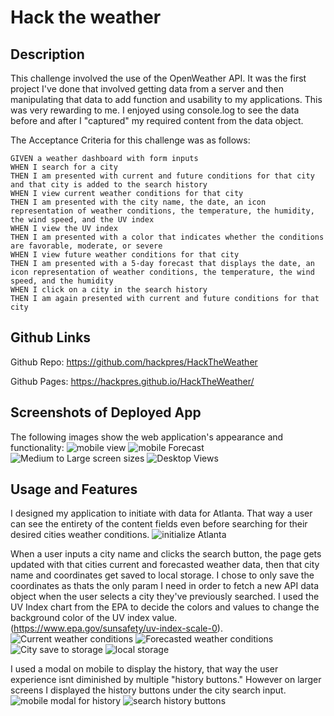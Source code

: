 # Hack the weather

## Description

This challenge involved the use of the OpenWeather API. It was the first project I've done that involved getting data from a server and then manipulating that data to add function and usability to my applications. This was very rewarding to me. I enjoyed using console.log to see the data before and after I "captured" my required content from the data object.

The Acceptance Criteria for this challenge was as follows:

```
GIVEN a weather dashboard with form inputs
WHEN I search for a city
THEN I am presented with current and future conditions for that city and that city is added to the search history
WHEN I view current weather conditions for that city
THEN I am presented with the city name, the date, an icon representation of weather conditions, the temperature, the humidity, the wind speed, and the UV index
WHEN I view the UV index
THEN I am presented with a color that indicates whether the conditions are favorable, moderate, or severe
WHEN I view future weather conditions for that city
THEN I am presented with a 5-day forecast that displays the date, an icon representation of weather conditions, the temperature, the wind speed, and the humidity
WHEN I click on a city in the search history
THEN I am again presented with current and future conditions for that city
```

## Github Links

Github Repo: https://github.com/hackpres/HackTheWeather

Github Pages: https://hackpres.github.io/HackTheWeather/


## Screenshots of Deployed App

The following images show the web application's appearance and functionality:
![mobile view](./assets/images/mobileTop.png?raw=true "Mobile view of header, citySearch, and Current conditions.")
![mobile Forecast](./assets/images/mobileForecast.png?raw=true "Mobile view of the first 3 days in the 5 Day Forecast.")
![Medium to Large screen sizes](./assets/images/mdAndLgTop.png?raw=true "Application viewed from Medium to Large screens.")
![Desktop Views](./assets/images/xlTop.png?raw=true "Desktop view of weather dashboard app.")


## Usage and Features

I designed my application to initiate with data for Atlanta. That way a user can see the entirety of the content fields even before searching for their desired cities weather conditions.
![initialize Atlanta](./assets/images/codeInitialize.png?raw=true "API call to get weather info for Atlanta.")

When a user inputs a city name and clicks the search button, the page gets updated with that cities current and forecasted weather data, then that city name and coordinates get saved to local storage. I chose to only save the coordinates as thats the only param I need in order to fetch a new API data object when the user selects a city they've previously searched. I used the UV Index chart from the EPA to decide the colors and values to change the background color of the UV index value. (https://www.epa.gov/sunsafety/uv-index-scale-0).
![Current weather conditions](./assets/images/codeCurrentConditions.png?raw=true "Code to print current weather conditions from API data.")
![Forecasted weather conditions](./assets/images/code5DayForecast.png?raw=true "Code to print forecasted data from API call.")
![City save to storage](./assets/images/codeStorageSave.png?raw=true "Code to save city name and coordinates to local storage.")
![local storage](./assets/images/localStorage.png?raw=true "Image of my local storage showing how I'm storing city name and coordinates.")

I used a modal on mobile to display the history, that way the user experience isnt diminished by multiple "history buttons." However on larger screens I displayed the history buttons under the city search input.
![mobile modal for history](./assets/images/mobileModal.png?raw=true "Modal activated by previous cities searched button.")
![search history buttons](./assets/images/codeHistory.png?raw=true "Code to create and append history buttons.")
